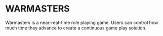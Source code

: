 # WARMASTERS

Warmasters is a near-real-time role playing game. Users can control how much time they advance to create a continuous game play solution.

